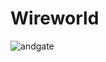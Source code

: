 # Wireworld 

![andgate](https://github.com/user-attachments/assets/7cbcd02d-d5c3-4b5b-a2ac-62021ee94e32)
